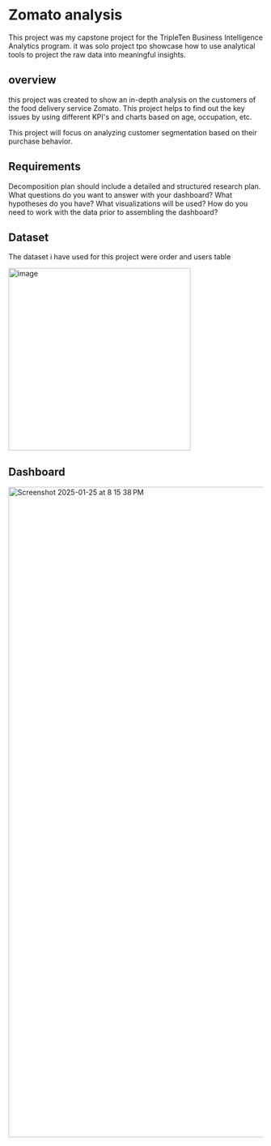 # Zomato analysis

This project was my capstone project for the TripleTen Business Intelligence Analytics program. it was solo project tpo showcase how to use analytical tools to project the raw data into meaningful insights.

## overview 

this project was created to show an in-depth analysis on the customers of the food delivery service Zomato. This project helps to find out the key issues by using different KPI's and charts based on age, occupation, etc.

This project will focus on analyzing customer segmentation based on their purchase behavior. 

## Requirements

Decomposition plan should include a detailed and structured research plan. What questions do you want to answer with your dashboard? What hypotheses do you have? What visualizations will be used? How do you need to work with the data prior to assembling the dashboard?

## Dataset

The dataset i have used for this project were order and users table 

<img width="360" alt="image" src="https://github.com/user-attachments/assets/a444b509-73dd-4151-9894-a59b31ba32b3"/>

## Dashboard

<img width="1284" alt="Screenshot 2025-01-25 at 8 15 38 PM" src="https://github.com/user-attachments/assets/bc7cdeb1-0914-4f5d-be2e-07e15f1e30d7" />




